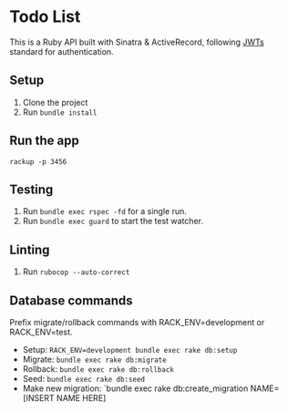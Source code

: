 # Todo List

This is a Ruby API built with Sinatra & ActiveRecord, following [JWTs](https://jwt.io/introduction/) standard for authentication.

## Setup

1. Clone the project
1. Run `bundle install`

## Run the app

`rackup -p 3456`

## Testing

1. Run `bundle exec rspec -fd` for a single run.
1. Run `bundle exec guard` to start the test watcher.

## Linting

1. Run `rubocop --auto-correct`

## Database commands

Prefix migrate/rollback commands with RACK_ENV=development or RACK_ENV=test.

- Setup: `RACK_ENV=development bundle exec rake db:setup`
- Migrate: `bundle exec rake db:migrate`
- Rollback: `bundle exec rake db:rollback`
- Seed: `bundle exec rake db:seed`
- Make new migration: `bundle exec rake db:create_migration NAME=[INSERT NAME HERE]
